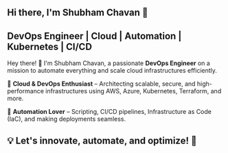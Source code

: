 ## Hi there, I'm Shubham Chavan 👋
## DevOps Engineer | Cloud | Automation | Kubernetes | CI/CD


Hey there! 👋 I'm Shubham Chavan, a passionate **DevOps Engineer** on a mission to automate everything and scale cloud infrastructures efficiently.

🔹 **Cloud & DevOps Enthusiast** – Architecting scalable, secure, and high-performance infrastructures using AWS, Azure, Kubernetes, Terraform, and more.

🔹 **Automation Lover** – Scripting, CI/CD pipelines, Infrastructure as Code (IaC), and making deployments seamless.

## 💡 Let's innovate, automate, and optimize! 🚀

